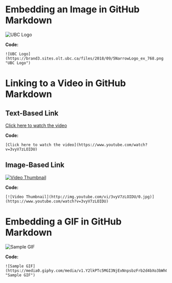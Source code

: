 # Embedding an Image in GitHub Markdown

![UBC Logo](https://brand3.sites.olt.ubc.ca/files/2018/09/5NarrowLogo_ex_768.png "UBC Logo")

**Code:**

```
![UBC Logo](https://brand3.sites.olt.ubc.ca/files/2018/09/5NarrowLogo_ex_768.png "UBC Logo")
```

# Linking to a Video in GitHub Markdown

## Text-Based Link

[Click here to watch the video](https://www.youtube.com/watch?v=3vyV7zLOIDU)

**Code:**

```
[Click here to watch the video](https://www.youtube.com/watch?v=3vyV7zLOIDU)
```

## Image-Based Link

[![Video Thumbnail](http://img.youtube.com/vi/3vyV7zLOIDU/0.jpg)](https://www.youtube.com/watch?v=3vyV7zLOIDU)

**Code:**

```
[![Video Thumbnail](http://img.youtube.com/vi/3vyV7zLOIDU/0.jpg)](https://www.youtube.com/watch?v=3vyV7zLOIDU)
```

# Embedding a GIF in GitHub Markdown

![Sample GIF](https://media0.giphy.com/media/v1.Y2lkPTc5MGI3NjExNnpsbzFrb2d4bXo3bWh0d2luOWhqeDdrcnRqbWd0YWNpODV4aGxraCZlcD12MV9pbnRlcm5hbF9naWZfYnlfaWQmY3Q9dHM/hVslZETnfFMuHFqLTH/200.webp "Sample GIF")

**Code:**

```
![Sample GIF](https://media0.giphy.com/media/v1.Y2lkPTc5MGI3NjExNnpsbzFrb2d4bXo3bWh0d2luOWhqeDdrcnRqbWd0YWNpODV4aGxraCZlcD12MV9pbnRlcm5hbF9naWZfYnlfaWQmY3Q9dHM/hVslZETnfFMuHFqLTH/200.webp "Sample GIF")
```